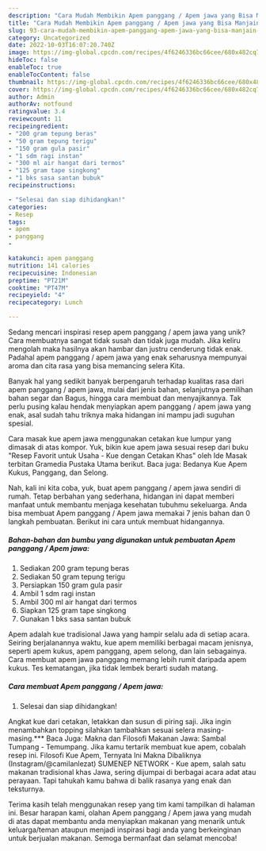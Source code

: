 ```yaml
---
description: "Cara Mudah Membikin Apem panggang / Apem jawa yang Bisa Manjain Lidah"
title: "Cara Mudah Membikin Apem panggang / Apem jawa yang Bisa Manjain Lidah"
slug: 93-cara-mudah-membikin-apem-panggang-apem-jawa-yang-bisa-manjain-lidah
category: Uncategorized
date: 2022-10-03T16:07:20.740Z
image: https://img-global.cpcdn.com/recipes/4f6246336bc66cee/680x482cq70/apem-panggang-apem-jawa-foto-resep-utama.jpg
hideToc: false
enableToc: true
enableTocContent: false
thumbnail: https://img-global.cpcdn.com/recipes/4f6246336bc66cee/680x482cq70/apem-panggang-apem-jawa-foto-resep-utama.jpg
cover: https://img-global.cpcdn.com/recipes/4f6246336bc66cee/680x482cq70/apem-panggang-apem-jawa-foto-resep-utama.jpg
author: Admin
authorAv: notfound
ratingvalue: 3.4
reviewcount: 11
recipeingredient:
- "200 gram tepung beras"
- "50 gram tepung terigu"
- "150 gram gula pasir"
- "1 sdm ragi instan"
- "300 ml air hangat dari termos"
- "125 gram tape singkong"
- "1 bks sasa santan bubuk"
recipeinstructions:

- "Selesai dan siap dihidangkan!"
categories:
- Resep
tags:
- apem
- panggang
- 

katakunci: apem panggang  
nutrition: 141 calories
recipecuisine: Indonesian
preptime: "PT21M"
cooktime: "PT47M"
recipeyield: "4"
recipecategory: Lunch

---
```





Sedang mencari inspirasi resep apem panggang / apem jawa yang unik? Cara membuatnya sangat tidak susah dan tidak juga mudah. Jika keliru mengolah maka hasilnya akan hambar dan justru cenderung tidak enak. Padahal apem panggang / apem jawa yang enak seharusnya mempunyai aroma dan cita rasa yang bisa memancing selera Kita.





Banyak hal yang sedikit banyak berpengaruh terhadap kualitas rasa dari apem panggang / apem jawa, mulai dari jenis bahan, selanjutnya pemilihan bahan segar dan Bagus, hingga cara membuat dan menyajikannya. Tak perlu pusing kalau hendak menyiapkan apem panggang / apem jawa yang enak,      asal sudah tahu triknya maka hidangan ini mampu jadi suguhan spesial.














Cara masak kue apem jawa menggunakan cetakan kue lumpur yang dimasak di atas kompor. Yuk, bikin kue apem jawa sesuai resep dari buku &#34;Resep Favorit untuk Usaha - Kue dengan Cetakan Khas&#34; oleh Ide Masak terbitan Gramedia Pustaka Utama berikut. Baca juga: Bedanya Kue Apem Kukus, Panggang, dan Selong.






Nah, kali ini kita coba, yuk, buat apem panggang / apem jawa sendiri di rumah. Tetap berbahan yang sederhana, hidangan ini dapat memberi manfaat untuk membantu menjaga kesehatan tubuhmu sekeluarga. Anda bisa membuat Apem panggang / Apem jawa memakai 7 jenis bahan dan 0 langkah pembuatan. Berikut ini cara untuk membuat hidangannya.

<!--inarticleads1-->

##### Bahan-bahan dan bumbu yang digunakan untuk pembuatan Apem panggang / Apem jawa:

1. Sediakan 200 gram tepung beras
1. Sediakan 50 gram tepung terigu
1. Persiapkan 150 gram gula pasir
1. Ambil 1 sdm ragi instan
1. Ambil 300 ml air hangat dari termos
1. Siapkan 125 gram tape singkong
1. Gunakan 1 bks sasa santan bubuk


Apem adalah kue tradisional Jawa yang hampir selalu ada di setiap acara. Seiring berjalanannya waktu, kue apem memiliki berbagai macam jenisnya, seperti apem kukus, apem panggang, apem selong, dan lain sebagainya. Cara membuat apem jawa panggang memang lebih rumit daripada apem kukus. Tes kematangan, jika tidak lembek berarti sudah matang. 

<!--inarticleads2-->

##### Cara membuat Apem panggang / Apem jawa:


1. Selesai dan siap dihidangkan!

Angkat kue dari cetakan, letakkan dan susun di piring saji. Jika ingin menambahkan topping silahkan tambahkan sesuai selera masing-masing.*** Baca Juga: Makna dan Filosofi Makanan Jawa: Sambal Tumpang - Temumpang. Jika kamu tertarik membuat kue apem, cobalah resep ini. Filosofi Kue Apem, Ternyata Ini Makna Dibaliknya (Instagram/@camilanlezat) SUMENEP NETWORK - Kue apem, salah satu makanan tradisional khas Jawa, sering dijumpai di berbagai acara adat atau perayaan. Tapi tahukah kamu bahwa di balik rasanya yang enak dan teksturnya. 

Terima kasih telah menggunakan resep yang tim kami tampilkan di halaman ini. Besar harapan kami, olahan Apem panggang / Apem jawa yang mudah di atas dapat membantu anda menyiapkan makanan yang menarik untuk keluarga/teman ataupun menjadi inspirasi bagi anda yang berkeinginan untuk berjualan makanan. Semoga bermanfaat dan selamat mencoba!
